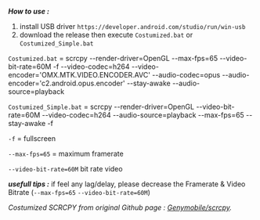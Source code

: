 ***How to use :***
1. install USB driver `https://developer.android.com/studio/run/win-usb`
2. download the release then execute `Costumized.bat` or `Costumized_Simple.bat`

   
`Costumized.bat` = scrcpy --render-driver=OpenGL --max-fps=65 --video-bit-rate=60M -f --video-codec=h264 --video-encoder='OMX.MTK.VIDEO.ENCODER.AVC' --audio-codec=opus --audio-encoder='c2.android.opus.encoder' --stay-awake --audio-source=playback

`Costumized_Simple.bat` = scrcpy --render-driver=OpenGL --video-bit-rate=60M --video-codec=h264 --audio-source=playback --max-fps=65 --stay-awake -f

`-f` = fullscreen

`--max-fps=65` = maximum framerate

`--video-bit-rate=60M` bit rate video

***usefull tips :***
if feel any lag/delay, please decrease the Framerate & Video Bitrate (`--max-fps=65`  `--video-bit-rate=60M`)









   
_Costumized SCRCPY from original Github page : [Genymobile/scrcpy](https://github.com/Genymobile/scrcpy)._
